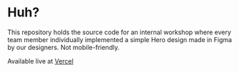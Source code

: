 # Huh?

This repository holds the source code for an internal workshop where every team member individually implemented a simple Hero design made in Figma by our designers. Not mobile-friendly.

Available live at [Vercel](https://selleo-figma-workshop.vercel.app/)

